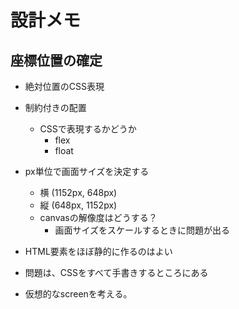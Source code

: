 # 設計メモ

## 座標位置の確定

- 絶対位置のCSS表現
- 制約付きの配置
  - CSSで表現するかどうか
    - flex
    - float
- px単位で画面サイズを決定する
  - 横 (1152px, 648px)
  - 縦 (648px, 1152px)
  - canvasの解像度はどうする？
    - 画面サイズをスケールするときに問題が出る
- HTML要素をほぼ静的に作るのはよい
- 問題は、CSSをすべて手書きするところにある

- 仮想的なscreenを考える。


